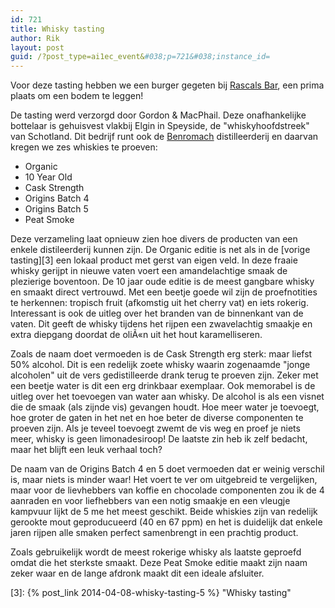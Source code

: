 ```yaml
---
id: 721
title: Whisky tasting
author: Rik
layout: post
guid: /?post_type=ai1ec_event&#038;p=721&#038;instance_id=
---
```

Voor deze tasting hebben we een burger gegeten bij [Rascals Bar][1], een prima plaats om een bodem te leggen!

De tasting werd verzorgd door Gordon & MacPhail. Deze onafhankelijke bottelaar is gehuisvest vlakbij Elgin in Speyside, de "whiskyhoofdstreek" van Schotland. Dit bedrijf runt ook de [Benromach][2] distilleerderij en daarvan kregen we zes whiskies te proeven:

  * Organic
  * 10 Year Old
  * Cask Strength
  * Origins Batch 4
  * Origins Batch 5
  * Peat Smoke

Deze verzameling laat opnieuw zien hoe divers de producten van een enkele distileerderij kunnen zijn. De Organic editie is net als in de [vorige tasting][3] een lokaal product met gerst van eigen veld. In deze fraaie whisky gerijpt in nieuwe vaten voert een amandelachtige smaak de plezierige boventoon. De 10 jaar oude editie is de meest gangbare whisky en smaakt direct vertrouwd. Met een beetje goede wil zijn de proefnotities te herkennen: tropisch fruit (afkomstig uit het cherry vat) en iets rokerig. Interessant is ook de uitleg over het branden van de binnenkant van de vaten. Dit geeft de whisky tijdens het rijpen een zwavelachtig smaakje en extra diepgang doordat de oliÃ«n uit het hout karamelliseren.

Zoals de naam doet vermoeden is de Cask Strength erg sterk: maar liefst 50% alcohol. Dit is een redelijk zoete whisky waarin zogenaamde "jonge alcoholen" uit de vers gedistilleerde drank terug te proeven zijn. Zeker met een beetje water is dit een erg drinkbaar exemplaar. Ook memorabel is de uitleg over het toevoegen van water aan whisky. De alcohol is als een visnet die de smaak (als zijnde vis) gevangen houdt. Hoe meer water je toevoegt, hoe groter de gaten in het net en hoe beter de diverse componenten te proeven zijn. Als je teveel toevoegt zwemt de vis weg en proef je niets meer, whisky is geen limonadesiroop! De laatste zin heb ik zelf bedacht, maar het blijft een leuk verhaal toch?

De naam van de Origins Batch 4 en 5 doet vermoeden dat er weinig verschil is, maar niets is minder waar! Het voert te ver om uitgebreid te vergelijken, maar voor de lievhebbers van koffie en chocolade componenten zou ik de 4 aanraden en voor liefhebbers van een notig smaakje en een vleugje kampvuur lijkt de 5 me het meest geschikt. Beide whiskies zijn van redelijk gerookte mout geproducueerd (40 en 67 ppm) en het is duidelijk dat enkele jaren rijpen alle smaken perfect samenbrengt in een prachtig product.

Zoals gebruikelijk wordt de meest rokerige whisky als laatste geproefd omdat die het sterkste smaakt. Deze Peat Smoke editie maakt zijn naam zeker waar en de lange afdronk maakt dit een ideale afsluiter.

 [1]: http://www.tripadvisor.co.uk/Restaurant_Review-g186533-d2637486-Reviews-Rascals_Bar_St_Andrews-St_Andrews_Fife_Scotland.html
 [2]: http://www.benromach.com/
 [3]: {% post_link 2014-04-08-whisky-tasting-5 %} "Whisky tasting"